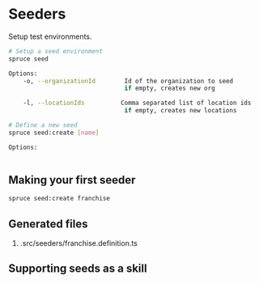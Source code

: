 # Seeders
Setup test environments.

```bash
# Setup a seed environment
spruce seed

Options:
	-o, --organizationId		Id of the organization to seed 
								if empty, creates new org

	-l, --locationIds		   Comma separated list of location ids
								if empty, creates new locations

# Define a new seed
spruce seed:create [name]

Options:
	

```


## Making your first seeder
```bash
spruce seed:create franchise
```

## Generated files

1. .src/seeders/franchise.definition.ts

## Supporting seeds as a skill